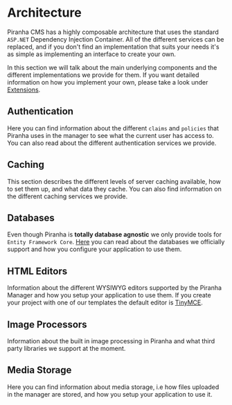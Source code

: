 # Architecture

Piranha CMS has a highly composable architecture that uses the standard `ASP.NET` Dependency Injection Container. All of the different services can be replaced, and if you don't find an implementation that suits your needs it's as simple as implementing an interface to create your own.

In this section we will talk about the main underlying components and the different implementations we provide for them. If you want detailed information on how you implement your own, please take a look under [Extensions](../extensions).

## Authentication

Here you can find information about the different `claims` and `policies` that Piranha uses in the manager to see what the current user has access to. You can also read about the different authentication services we provide.

## Caching

This section describes the different levels of server caching available, how to set them up, and what data they cache. You can also find information on the different caching services we provide.

## Databases

Even though Piranha is **totally database agnostic** we only provide tools for `Entity Framework Core`. [Here](/databases) you can read about the databases we officially support and how you configure your application to use them.

## HTML Editors

Information about the different WYSIWYG editors supported by the Piranha Manager and how you setup your application to use them. If you create your project with one of our templates the default editor is [TinyMCE](https://www.tiny.cloud).

## Image Processors

Information about the built in image processing in Piranha and what third party libraries we support at the moment.

## Media Storage

Here you can find information about media storage, i.e how files uploaded in the manager are stored, and how you setup your application to use it.
